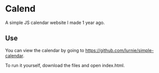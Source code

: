 # Calend
A simple JS calendar website I made 1 year ago.

## Use
You can view the calendar by going to https://github.com/lurnie/simple-calendar.

To run it yourself, download the files and open index.html.
